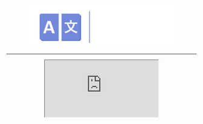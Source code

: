 <!--suppress HtmlDeprecatedAttribute -->

<div align="center">
  <img alt="Transword" src="artwork/Logo Banner.png" width=80%>
</div>

<hr/>

<div align="center">
  <iframe src="https://transword.xyz/index.html"></iframe>
</div>
